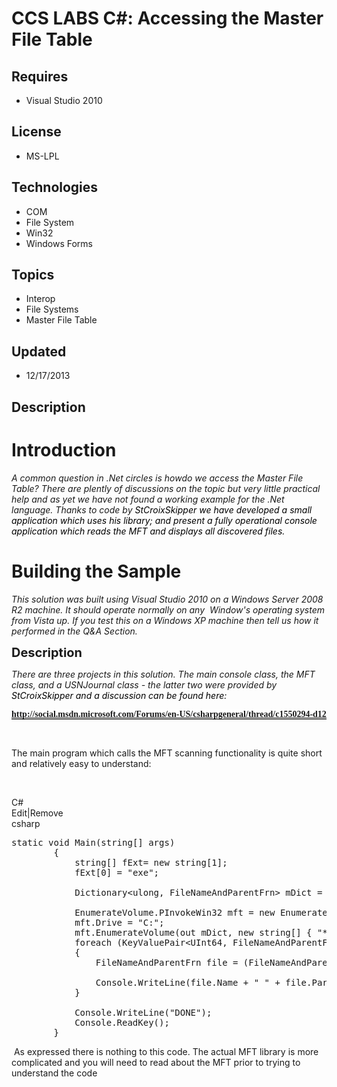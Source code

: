 # CCS LABS C#: Accessing the Master File Table
## Requires
- Visual Studio 2010
## License
- MS-LPL
## Technologies
- COM
- File System
- Win32
- Windows Forms
## Topics
- Interop
- File Systems
- Master File Table
## Updated
- 12/17/2013
## Description

<h1>Introduction</h1>
<p><em>A common question in .Net circles is howdo we access the Master File Table? There are plently of discussions on the topic but very little practical help and as yet we have not found a working example for the .Net language. Thanks to code by&nbsp;<span style="color:#000000">StCroixSkipper
 we have developed a small application which uses his library; and present a fully operational console application which reads the MFT and displays all discovered files.</span><br>
</em></p>
<h1><span>Building the Sample</span></h1>
<p><em>This solution was built using Visual Studio 2010 on a Windows Server 2008 R2 machine. It should operate normally on any&nbsp; Window's operating system from Vista up. If you test this on a Windows XP machine then tell us how it performed in the Q&amp;A
 Section.</em></p>
<p><span style="font-size:20px; font-weight:bold">Description</span></p>
<p><em>There are three projects in this solution. The main console class, the MFT class, and a USNJournal class - the latter two were provided by
<span style="color:#000000">StCroixSkipper and a discussion can be found here: </span>
</em></p>
<pre style="background:#10100d; color:#e8e8e8; font-family:Consolas"><span style="color:#756f51; font-weight:bold; background-color:#ffffff"><a href="http://social.msdn.microsoft.com/Forums/en-US/csharpgeneral/thread/c1550294-d121-4511-ac32-31551497f64e/">http://social.msdn.microsoft.com/Forums/en-US/csharpgeneral/thread/c1550294-d121-4511-ac32-31551497f64e/</a></span></pre>
<p>&nbsp;</p>
<p>The main program which calls the MFT scanning functionality is quite short and relatively easy to understand:</p>
<p>&nbsp;</p>
<div class="scriptcode">
<div class="pluginEditHolder" pluginCommand="mceScriptCode">
<div class="title"><span>C#</span></div>
<div class="pluginLinkHolder"><span class="pluginEditHolderLink">Edit</span>|<span class="pluginRemoveHolderLink">Remove</span></div>
<span class="hidden">csharp</span>

<div class="preview">
<pre class="csharp"><span class="cs__keyword">static</span>&nbsp;<span class="cs__keyword">void</span>&nbsp;Main(<span class="cs__keyword">string</span>[]&nbsp;args)&nbsp;
&nbsp;&nbsp;&nbsp;&nbsp;&nbsp;&nbsp;&nbsp;&nbsp;{&nbsp;
&nbsp;&nbsp;&nbsp;&nbsp;&nbsp;&nbsp;&nbsp;&nbsp;&nbsp;&nbsp;&nbsp;&nbsp;<span class="cs__keyword">string</span>[]&nbsp;fExt=&nbsp;<span class="cs__keyword">new</span>&nbsp;<span class="cs__keyword">string</span>[<span class="cs__number">1</span>];&nbsp;
&nbsp;&nbsp;&nbsp;&nbsp;&nbsp;&nbsp;&nbsp;&nbsp;&nbsp;&nbsp;&nbsp;&nbsp;fExt[<span class="cs__number">0</span>]&nbsp;=&nbsp;<span class="cs__string">&quot;exe&quot;</span>;&nbsp;
&nbsp;
&nbsp;&nbsp;&nbsp;&nbsp;&nbsp;&nbsp;&nbsp;&nbsp;&nbsp;&nbsp;&nbsp;&nbsp;Dictionary&lt;<span class="cs__keyword">ulong</span>,&nbsp;FileNameAndParentFrn&gt;&nbsp;mDict&nbsp;=&nbsp;<span class="cs__keyword">new</span>&nbsp;Dictionary&lt;<span class="cs__keyword">ulong</span>,&nbsp;FileNameAndParentFrn&gt;();&nbsp;
&nbsp;
&nbsp;&nbsp;&nbsp;&nbsp;&nbsp;&nbsp;&nbsp;&nbsp;&nbsp;&nbsp;&nbsp;&nbsp;EnumerateVolume.PInvokeWin32&nbsp;mft&nbsp;=&nbsp;<span class="cs__keyword">new</span>&nbsp;EnumerateVolume.PInvokeWin32();&nbsp;
&nbsp;&nbsp;&nbsp;&nbsp;&nbsp;&nbsp;&nbsp;&nbsp;&nbsp;&nbsp;&nbsp;&nbsp;mft.Drive&nbsp;=&nbsp;<span class="cs__string">&quot;C:&quot;</span>;&nbsp;
&nbsp;&nbsp;&nbsp;&nbsp;&nbsp;&nbsp;&nbsp;&nbsp;&nbsp;&nbsp;&nbsp;&nbsp;mft.EnumerateVolume(<span class="cs__keyword">out</span>&nbsp;mDict,&nbsp;<span class="cs__keyword">new</span>&nbsp;<span class="cs__keyword">string</span>[]&nbsp;{&nbsp;<span class="cs__string">&quot;*&quot;</span>&nbsp;});&nbsp;
&nbsp;&nbsp;&nbsp;&nbsp;&nbsp;&nbsp;&nbsp;&nbsp;&nbsp;&nbsp;&nbsp;&nbsp;<span class="cs__keyword">foreach</span>&nbsp;(KeyValuePair&lt;UInt64,&nbsp;FileNameAndParentFrn&gt;&nbsp;entry&nbsp;<span class="cs__keyword">in</span>&nbsp;mDict)&nbsp;
&nbsp;&nbsp;&nbsp;&nbsp;&nbsp;&nbsp;&nbsp;&nbsp;&nbsp;&nbsp;&nbsp;&nbsp;{&nbsp;
&nbsp;&nbsp;&nbsp;&nbsp;&nbsp;&nbsp;&nbsp;&nbsp;&nbsp;&nbsp;&nbsp;&nbsp;&nbsp;&nbsp;&nbsp;&nbsp;FileNameAndParentFrn&nbsp;file&nbsp;=&nbsp;(FileNameAndParentFrn)entry.Value;&nbsp;
&nbsp;&nbsp;&nbsp;&nbsp;&nbsp;&nbsp;&nbsp;&nbsp;&nbsp;&nbsp;&nbsp;&nbsp;&nbsp;&nbsp;&nbsp;&nbsp;&nbsp;
&nbsp;&nbsp;&nbsp;&nbsp;&nbsp;&nbsp;&nbsp;&nbsp;&nbsp;&nbsp;&nbsp;&nbsp;&nbsp;&nbsp;&nbsp;&nbsp;Console.WriteLine(file.Name&nbsp;&#43;&nbsp;<span class="cs__string">&quot;&nbsp;&quot;</span>&nbsp;&#43;&nbsp;file.ParentFrn);&nbsp;
&nbsp;&nbsp;&nbsp;&nbsp;&nbsp;&nbsp;&nbsp;&nbsp;&nbsp;&nbsp;&nbsp;&nbsp;}&nbsp;
&nbsp;
&nbsp;&nbsp;&nbsp;&nbsp;&nbsp;&nbsp;&nbsp;&nbsp;&nbsp;&nbsp;&nbsp;&nbsp;Console.WriteLine(<span class="cs__string">&quot;DONE&quot;</span>);&nbsp;
&nbsp;&nbsp;&nbsp;&nbsp;&nbsp;&nbsp;&nbsp;&nbsp;&nbsp;&nbsp;&nbsp;&nbsp;Console.ReadKey();&nbsp;&nbsp;&nbsp;
&nbsp;&nbsp;&nbsp;&nbsp;&nbsp;&nbsp;&nbsp;&nbsp;}</pre>
</div>
</div>
</div>
<div class="endscriptcode">&nbsp;As expressed there is nothing to this code. The actual MFT library is more complicated and you will need to read about the MFT prior to trying to understand the code</div>

